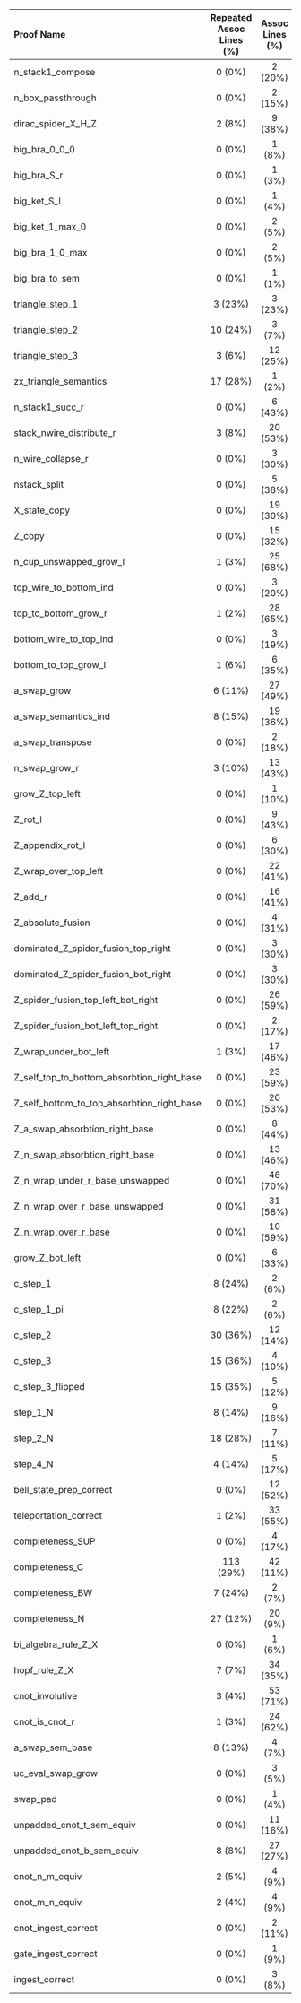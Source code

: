 | Proof Name | Repeated Assoc Lines (%) | Assoc Lines (%) | Total Assoc Lines (%) | Other Proof Lines (%) | Total Lines |
| :-- | :--: | :--: | :--: | :--: | :--: |
| n_stack1_compose | 0 (0%) | 2  (20%) | 2 (20%) |  8 (80%) | 10 |
| n_box_passthrough | 0 (0%) | 2  (15%) | 2 (15%) |  11 (85%) | 13 |
| dirac_spider_X_H_Z | 2 (8%) | 9  (38%) | 11 (46%) |  13 (54%) | 24 |
| big_bra_0_0_0 | 0 (0%) | 1  (8%) | 1 (8%) |  11 (92%) | 12 |
| big_bra_S_r | 0 (0%) | 1  (3%) | 1 (3%) |  31 (97%) | 32 |
| big_ket_S_l | 0 (0%) | 1  (4%) | 1 (4%) |  25 (96%) | 26 |
| big_ket_1_max_0 | 0 (0%) | 2  (5%) | 2 (5%) |  40 (95%) | 42 |
| big_bra_1_0_max | 0 (0%) | 2  (5%) | 2 (5%) |  40 (95%) | 42 |
| big_bra_to_sem | 0 (0%) | 1  (1%) | 1 (1%) |  134 (99%) | 135 |
| triangle_step_1 | 3 (23%) | 3  (23%) | 6 (46%) |  7 (54%) | 13 |
| triangle_step_2 | 10 (24%) | 3  (7%) | 13 (32%) |  28 (68%) | 41 |
| triangle_step_3 | 3 (6%) | 12  (25%) | 15 (31%) |  33 (69%) | 48 |
| zx_triangle_semantics | 17 (28%) | 1  (2%) | 18 (30%) |  43 (70%) | 61 |
| n_stack1_succ_r | 0 (0%) | 6  (43%) | 6 (43%) |  8 (57%) | 14 |
| stack_nwire_distribute_r | 3 (8%) | 20  (53%) | 23 (61%) |  15 (39%) | 38 |
| n_wire_collapse_r | 0 (0%) | 3  (30%) | 3 (30%) |  7 (70%) | 10 |
| nstack_split | 0 (0%) | 5  (38%) | 5 (38%) |  8 (62%) | 13 |
| X_state_copy | 0 (0%) | 19  (30%) | 19 (30%) |  45 (70%) | 64 |
| Z_copy | 0 (0%) | 15  (32%) | 15 (32%) |  32 (68%) | 47 |
| n_cup_unswapped_grow_l | 1 (3%) | 25  (68%) | 26 (70%) |  11 (30%) | 37 |
| top_wire_to_bottom_ind | 0 (0%) | 3  (20%) | 3 (20%) |  12 (80%) | 15 |
| top_to_bottom_grow_r | 1 (2%) | 28  (65%) | 29 (67%) |  14 (33%) | 43 |
| bottom_wire_to_top_ind | 0 (0%) | 3  (19%) | 3 (19%) |  13 (81%) | 16 |
| bottom_to_top_grow_l | 1 (6%) | 6  (35%) | 7 (41%) |  10 (59%) | 17 |
| a_swap_grow | 6 (11%) | 27  (49%) | 33 (60%) |  22 (40%) | 55 |
| a_swap_semantics_ind | 8 (15%) | 19  (36%) | 27 (51%) |  26 (49%) | 53 |
| a_swap_transpose | 0 (0%) | 2  (18%) | 2 (18%) |  9 (82%) | 11 |
| n_swap_grow_r | 3 (10%) | 13  (43%) | 16 (53%) |  14 (47%) | 30 |
| grow_Z_top_left | 0 (0%) | 1  (10%) | 1 (10%) |  9 (90%) | 10 |
| Z_rot_l | 0 (0%) | 9  (43%) | 9 (43%) |  12 (57%) | 21 |
| Z_appendix_rot_l | 0 (0%) | 6  (30%) | 6 (30%) |  14 (70%) | 20 |
| Z_wrap_over_top_left | 0 (0%) | 22  (41%) | 22 (41%) |  32 (59%) | 54 |
| Z_add_r | 0 (0%) | 16  (41%) | 16 (41%) |  23 (59%) | 39 |
| Z_absolute_fusion | 0 (0%) | 4  (31%) | 4 (31%) |  9 (69%) | 13 |
| dominated_Z_spider_fusion_top_right | 0 (0%) | 3  (30%) | 3 (30%) |  7 (70%) | 10 |
| dominated_Z_spider_fusion_bot_right | 0 (0%) | 3  (30%) | 3 (30%) |  7 (70%) | 10 |
| Z_spider_fusion_top_left_bot_right | 0 (0%) | 26  (59%) | 26 (59%) |  18 (41%) | 44 |
| Z_spider_fusion_bot_left_top_right | 0 (0%) | 2  (17%) | 2 (17%) |  10 (83%) | 12 |
| Z_wrap_under_bot_left | 1 (3%) | 17  (46%) | 18 (49%) |  19 (51%) | 37 |
| Z_self_top_to_bottom_absorbtion_right_base | 0 (0%) | 23  (59%) | 23 (59%) |  16 (41%) | 39 |
| Z_self_bottom_to_top_absorbtion_right_base | 0 (0%) | 20  (53%) | 20 (53%) |  18 (47%) | 38 |
| Z_a_swap_absorbtion_right_base | 0 (0%) | 8  (44%) | 8 (44%) |  10 (56%) | 18 |
| Z_n_swap_absorbtion_right_base | 0 (0%) | 13  (46%) | 13 (46%) |  15 (54%) | 28 |
| Z_n_wrap_under_r_base_unswapped | 0 (0%) | 46  (70%) | 46 (70%) |  20 (30%) | 66 |
| Z_n_wrap_over_r_base_unswapped | 0 (0%) | 31  (58%) | 31 (58%) |  22 (42%) | 53 |
| Z_n_wrap_over_r_base | 0 (0%) | 10  (59%) | 10 (59%) |  7 (41%) | 17 |
| grow_Z_bot_left | 0 (0%) | 6  (33%) | 6 (33%) |  12 (67%) | 18 |
| c_step_1 | 8 (24%) | 2  (6%) | 10 (30%) |  23 (70%) | 33 |
| c_step_1_pi | 8 (22%) | 2  (6%) | 10 (28%) |  26 (72%) | 36 |
| c_step_2 | 30 (36%) | 12  (14%) | 42 (51%) |  41 (49%) | 83 |
| c_step_3 | 15 (36%) | 4  (10%) | 19 (45%) |  23 (55%) | 42 |
| c_step_3_flipped | 15 (35%) | 5  (12%) | 20 (47%) |  23 (53%) | 43 |
| step_1_N | 8 (14%) | 9  (16%) | 17 (29%) |  41 (71%) | 58 |
| step_2_N | 18 (28%) | 7  (11%) | 25 (38%) |  40 (62%) | 65 |
| step_4_N | 4 (14%) | 5  (17%) | 9 (31%) |  20 (69%) | 29 |
| bell_state_prep_correct | 0 (0%) | 12  (52%) | 12 (52%) |  11 (48%) | 23 |
| teleportation_correct | 1 (2%) | 33  (55%) | 34 (57%) |  26 (43%) | 60 |
| completeness_SUP | 0 (0%) | 4  (17%) | 4 (17%) |  20 (83%) | 24 |
| completeness_C | 113 (29%) | 42  (11%) | 155 (40%) |  229 (60%) | 384 |
| completeness_BW | 7 (24%) | 2  (7%) | 9 (31%) |  20 (69%) | 29 |
| completeness_N | 27 (12%) | 20  (9%) | 47 (22%) |  170 (78%) | 217 |
| bi_algebra_rule_Z_X | 0 (0%) | 1  (6%) | 1 (6%) |  17 (94%) | 18 |
| hopf_rule_Z_X | 7 (7%) | 34  (35%) | 41 (42%) |  56 (58%) | 97 |
| cnot_involutive | 3 (4%) | 53  (71%) | 56 (75%) |  19 (25%) | 75 |
| cnot_is_cnot_r | 1 (3%) | 24  (62%) | 25 (64%) |  14 (36%) | 39 |
| a_swap_sem_base | 8 (13%) | 4  (7%) | 12 (20%) |  48 (80%) | 60 |
| uc_eval_swap_grow | 0 (0%) | 3  (5%) | 3 (5%) |  62 (95%) | 65 |
| swap_pad | 0 (0%) | 1  (4%) | 1 (4%) |  22 (96%) | 23 |
| unpadded_cnot_t_sem_equiv | 0 (0%) | 11  (16%) | 11 (16%) |  56 (84%) | 67 |
| unpadded_cnot_b_sem_equiv | 8 (8%) | 27  (27%) | 35 (35%) |  65 (65%) | 100 |
| cnot_n_m_equiv | 2 (5%) | 4  (9%) | 6 (14%) |  38 (86%) | 44 |
| cnot_m_n_equiv | 2 (4%) | 4  (9%) | 6 (13%) |  40 (87%) | 46 |
| cnot_ingest_correct | 0 (0%) | 2  (11%) | 2 (11%) |  16 (89%) | 18 |
| gate_ingest_correct | 0 (0%) | 1  (9%) | 1 (9%) |  10 (91%) | 11 |
| ingest_correct | 0 (0%) | 3  (8%) | 3 (8%) |  37 (92%) | 40 |

